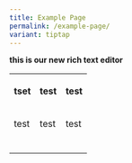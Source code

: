 ```yaml
---
title: Example Page
permalink: /example-page/
variant: tiptap
---
```

<p><strong>this is our new rich text editor</strong></p><p></p><table><tbody><tr><th rowspan="1" colspan="1"><p>tset</p></th><th rowspan="1" colspan="1"><p>test</p></th><th rowspan="1" colspan="1"><p>test</p></th></tr><tr><td rowspan="1" colspan="1"><p>test</p></td><td rowspan="1" colspan="1"><p>test</p></td><td rowspan="1" colspan="1"><p>test</p></td></tr><tr><td rowspan="1" colspan="1"><p></p></td><td rowspan="1" colspan="1"><p></p></td><td rowspan="1" colspan="1"><p></p></td></tr></tbody></table><p></p>
